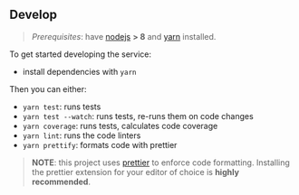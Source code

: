 ## Develop

> *Prerequisites*: have [nodejs](https://nodejs.org) **> 8** and
> [yarn](https://yarnpkg.com) installed.

To get started developing the service:

- install dependencies with `yarn`

Then you can either:

- `yarn test`: runs tests
- `yarn test --watch`: runs tests, re-runs them on code changes
- `yarn coverage`: runs tests, calculates code coverage
- `yarn lint`: runs the code linters
- `yarn prettify`: formats code with prettier

> **NOTE**: this project uses [prettier](https://github.com/prettier/prettier)
> to enforce code formatting. Installing the prettier extension for your editor
> of choice is **highly recommended**.
